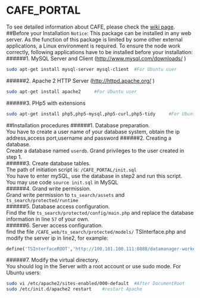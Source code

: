 # CAFE_PORTAL
To see detailed information about CAFE, please check the [wiki page](https://github.com/THU-EarthInformationScienceLab/CAFE_NODE/wiki).
##Before your Installation
`Notice`: This package can be installed in any web server. As the function of this package is limited by some other external applications, a Linux environment is required. To ensure the node work correctly, following applications have to be installed before your installation:
######1.	MySQL Server and Client (http://www.mysql.com/downloads/ )     
```Bash 
sudo apt-get install mysql-server mysql-client  #For Ubuntu user
```     
######2.	Apache 2 HTTP Server (http://httpd.apache.org/ )   
```Bash 
sudo apt-get install apache2     #For Ubuntu user
``` 
######3.	PHp5 with extensions
```Bash 
sudo apt-get install php5,php5-mysql,php5-curl,php5-tidy     #For Ubuntu user
``` 
##Installation procedures
######1.	Database preparation.     
You have to create a user name of your database system, obtain the ip address,access port,username and password
######2.	Creating a database.      
Create a database named `userdb`. Grand privileges to the user created in step 1.     
######3.	Create database tables.      
The path of initiation script is: `/CAFE_PORTAL/init.sql`     
You have to enter mySQL, use the database in step2 and run this script.      
You may use code `source init.sql` in MySQL      
######4.	Grand write permission.      
Grand write permission to `ts_search/assets` and `ts_search/protected/runtime`       
######5. Database access configuration.     
Find the file `ts_search/protected/config/main.php` and replace the database information in line `57` of your own.     
######6. Server access configuration.       
find the file `/CAFE_web/ts_search/protected/models/` TSInterface.php and modify the server ip in line2, for example:     
```Bash 
define('TSInterfaceROOT','http://100.101.100.111:8088/datamanager-worker/');   
``` 
######7. Modify the virtual directory.     
You should log in the Server with a root account or use sudo mode.  For Ubuntu users:
```Bash 
sudo vi /etc/apache2/sites-enabled/000-default  #After DocumentRoot
sudo /etc/init.d/apache2 restart    #restart Apache
``` 
